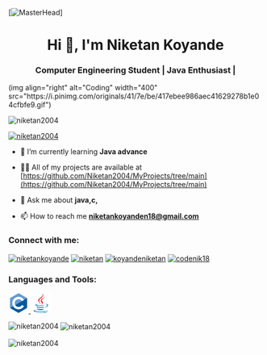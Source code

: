 [![MasterHead](https://thumbs.dreamstime.com/b/java-programming-language-application-web-development-concept-virtual-screen-147488032.jpg)]
<h1 align="center">Hi 👋, I'm Niketan Koyande</h1>
<h3 align="center">Computer Engineering Student | Java Enthusiast |</h3>
(img align="right" alt="Coding" width="400" src="https://i.pinimg.com/originals/41/7e/be/417ebee986aec41629278b1e04cfbfe9.gif")

<p align="left"> <img src="https://komarev.com/ghpvc/?username=niketan2004&label=Profile%20views&color=0e75b6&style=flat" alt="niketan2004" /> </p>

<p align="left"> <a href="https://github.com/ryo-ma/github-profile-trophy"><img src="https://github-profile-trophy.vercel.app/?username=niketan2004" alt="niketan2004" /></a> </p>

- 🌱 I’m currently learning **Java advance**

- 👨‍💻 All of my projects are available at [https://github.com/Niketan2004/MyProjects/tree/main](https://github.com/Niketan2004/MyProjects/tree/main)

- 💬 Ask me about **java,c,**

- 📫 How to reach me **niketankoyanden18@gmail.com**

<h3 align="left">Connect with me:</h3>
<p align="left">
<a href="https://linkedin.com/in/niketankoyande" target="blank"><img align="center" src="https://raw.githubusercontent.com/rahuldkjain/github-profile-readme-generator/master/src/images/icons/Social/linked-in-alt.svg" alt="niketankoyande" height="30" width="40" /></a>
<a href="https://stackoverflow.com/users/niketan" target="blank"><img align="center" src="https://raw.githubusercontent.com/rahuldkjain/github-profile-readme-generator/master/src/images/icons/Social/stack-overflow.svg" alt="niketan" height="30" width="40" /></a>
<a href="https://instagram.com/koyandeniketan" target="blank"><img align="center" src="https://raw.githubusercontent.com/rahuldkjain/github-profile-readme-generator/master/src/images/icons/Social/instagram.svg" alt="koyandeniketan" height="30" width="40" /></a>
<a href="https://www.leetcode.com/codenik18" target="blank"><img align="center" src="https://raw.githubusercontent.com/rahuldkjain/github-profile-readme-generator/master/src/images/icons/Social/leet-code.svg" alt="codenik18" height="30" width="40" /></a>
</p>

<h3 align="left">Languages and Tools:</h3>
<p align="left"> <a href="https://www.cprogramming.com/" target="_blank" rel="noreferrer"> <img src="https://raw.githubusercontent.com/devicons/devicon/master/icons/c/c-original.svg" alt="c" width="40" height="40"/> </a> <a href="https://www.java.com" target="_blank" rel="noreferrer"> <img src="https://raw.githubusercontent.com/devicons/devicon/master/icons/java/java-original.svg" alt="java" width="40" height="40"/> </a> </p>

<p><img align="left" src="https://github-readme-stats.vercel.app/api/top-langs?username=niketan2004&show_icons=true&locale=en&layout=compact" alt="niketan2004" /></p>

<p>&nbsp;<img align="center" src="https://github-readme-stats.vercel.app/api?username=niketan2004&show_icons=true&locale=en" alt="niketan2004" /></p>

<p><img align="center" src="https://github-readme-streak-stats.herokuapp.com/?user=niketan2004&" alt="niketan2004" /></p>
